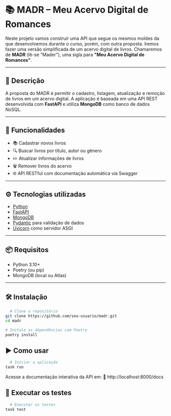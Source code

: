 # 📚 MADR – Meu Acervo Digital de Romances

Neste projeto vamos construir uma API que segue os mesmos moldes da que desenvolvemos durante o curso, porém, com outra proposta. Iremos fazer uma versão simplificada de um acervo digital de livros. Chamaremos de **MADR** (lê-se "Mader"), uma sigla para **"Meu Acervo Digital de Romances"**.

---

## 🧾 Descrição

A proposta do MADR é permitir o cadastro, listagem, atualização e remoção de livros em um acervo digital. A aplicação é baseada em uma API REST desenvolvida com **FastAPI** e utiliza **MongoDB** como banco de dados NoSQL.

---

## 🚀 Funcionalidades

- 📚 Cadastrar novos livros
- 🔍 Buscar livros por título, autor ou gênero
- ✏️ Atualizar informações de livros
- 🗑️ Remover livros do acervo
- 🌐 API RESTful com documentação automática via Swagger

---

## ⚙️ Tecnologias utilizadas

- [Python](https://www.python.org/)
- [FastAPI](https://fastapi.tiangolo.com/)
- [MongoDB](https://www.mongodb.com/)
- [Pydantic](https://docs.pydantic.dev/) para validação de dados
- [Uvicorn](https://www.uvicorn.org/) como servidor ASGI

---

## 📦 Requisitos

- Python 3.10+
- Poetry (ou pip)
- MongoDB (local ou Atlas)

---

## 🛠️ Instalação

```bash 
  # Clone o repositório
git clone https://github.com/seu-usuario/madr.git
cd madr

# Instale as dependências com Poetry
poetry install
```

## ▶️ Como usar
```bash
  # Iniciar a aplicação
task run
```


Acesse a documentação interativa da API em:
📄 http://localhost:8000/docs
## 🧪 Executar os testes
```bash
  # Executar os testes
task test
```




